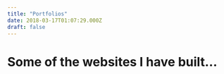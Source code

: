 ```yaml
---
title: "Portfolios"
date: 2018-03-17T01:07:29.000Z
draft: false
---
```

<h1>Some of the websites I have built&hellip;</h1>


